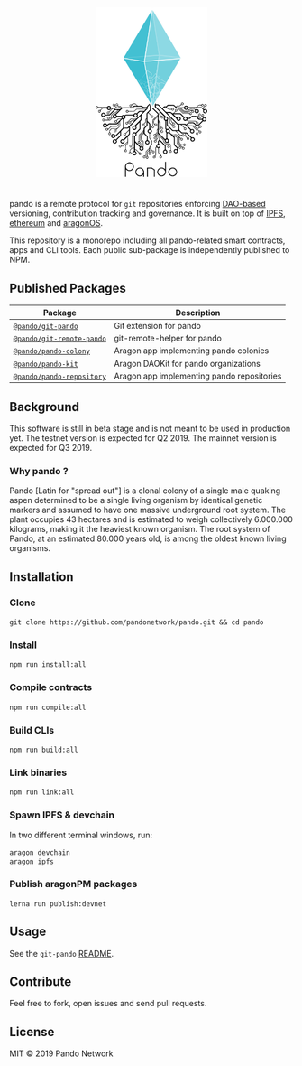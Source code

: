 <div align="center">
  <img align="center" src=".github/images/logo.png" height="300px" />
  <h1></h1>
</div>

pando is a remote protocol for `git` repositories enforcing [DAO-based](https://en.wikipedia.org/wiki/Decentralized_autonomous_organization) versioning, contribution tracking and governance. It is built on top of [IPFS](https://ipfs.io), [ethereum](https://ethereum.org) and [aragonOS](https://aragon.one/os).

This repository is a monorepo including all pando-related smart contracts, apps and CLI tools. Each public sub-package is independently published to NPM.

## Published Packages

| Package                                                 | Description                                |
| ------------------------------------------------------- | ------------------------------------------ |
| [`@pando/git-pando`](/packages/git-pando)               | Git extension for pando                    |
| [`@pando/git-remote-pando`](/packages/git-remote-pando) | git-remote-helper for pando                |
| [`@pando/pando-colony`](/packages/pando-colony)         | Aragon app implementing pando colonies     |
| [`@pando/pando-kit`](/packages/pando-kit)               | Aragon DAOKit for pando organizations      |
| [`@pando/pando-repository`](/packages/pando-repository) | Aragon app implementing pando repositories |

## Background

This software is still in beta stage and is not meant to be used in production yet. The testnet version is expected for Q2 2019. The mainnet version is expected for Q3 2019.

### Why pando ?

Pando [Latin for "spread out"] is a clonal colony of a single male quaking aspen determined to be a single living organism by identical genetic markers and assumed to have one massive underground root system. The plant occupies 43 hectares and is estimated to weigh collectively 6.000.000 kilograms, making it the heaviest known organism. The root system of Pando, at an estimated 80.000 years old, is among the oldest known living organisms.

## Installation

### Clone

```
git clone https://github.com/pandonetwork/pando.git && cd pando
```

### Install

```
npm run install:all
```

### Compile contracts

```
npm run compile:all
```

### Build CLIs

```
npm run build:all
```

### Link binaries

```
npm run link:all
```

### Spawn IPFS & devchain

In two different terminal windows, run:

```
aragon devchain
aragon ipfs
```

### Publish aragonPM packages

```
lerna run publish:devnet
```

## Usage

See the `git-pando` [README](packages/git-pando).

## Contribute

Feel free to fork, open issues and send pull requests.

## License

MIT © 2019 Pando Network
